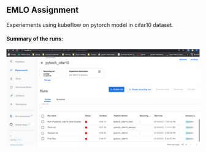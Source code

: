 ## EMLO Assignment

Experiements using kubeflow on pytorch model in cifar10 dataset.

#### Summary of the runs:

![img](screenshots/run_summary.png)